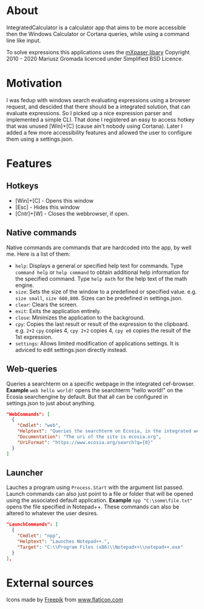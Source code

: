 # About
IntegratedCalculator is a calculator app that aims to be more accessible then the Windows Calculator or Cortana queries, while using a command line like input.

To solve expressions this applications uses the [mXpaser libary](https://github.com/mariuszgromada/MathParser.org-mXparser) Copyright 2010 - 2020 Mariusz Gromada licenced under Simplified BSD Licence.

# Motivation
I was fedup with windows search evaluating expressions using a browser request, and descided that there should be a integrated solution, that can evaluate expressions. 
So I picked up a nice expression parser and implemented a simple CLI.
That done I registered an easy to access hotkey that was unused [Win]+[C] (cause ain't nobody using Cortana). Later I added a few more accessibility features and allowed the user to configure them using a settings.json.

# Features

## Hotkeys
* [Win]+[C] - Opens this window
* [Esc] - Hides this window
* [Cntr]+[W] - Closes the webbrowser, if open.

## Native commands
Native commands are commands that are hardcoded into the app, by well me. Here is a list of them:
* `help`: Displays a general or specified help text for commands.
Type `command help` or `help command` to obtain additional help information for the specified command.
Type `help math` for the help text of the math engine.
* `size`: Sets the size of the window to a predefined or specified value.
e.g. `size small`, `size 600,800`. Sizes can be predefined in settings.json.
* `clear`: Clears the screen.
* `exit`: Exits the application entirely.
* `close`: Minimizes the application to the background.
* `cpy`: Copies the last result or result of the expression to the clipboard. e.g. `2+2` `cpy` copies 4, `cpy 2+2` copies 4, `cpy e0` copies the result of the 1st expression.
* `settings`: Allows limited modification of applications settings. It is adviced to edit settings.json directly instead.

## Web-queries
Queries a searchterm on a specific webpage in the integrated cef-browser.
**Example**
`web hello world!` opens the searchterm "hello world!" on the Ecosia searchengine by default. But that all can be configured in settings.json to just about anything.
```json
"WebCommands": [
  {
    "Cmdlet": "web",
    "Helptext": "Queries the searchterm on Ecosia, in the integrated webbrowser.",
    "Documentation": "The uri of the site is ecosia.org",
    "UriFormat": "https://www.ecosia.org/search?q={0}"
  }
]
```

## Launcher
Lauches a program using `Process.Start` with the argument list passed. Launch commands can also just point to a file or folder that will be opened using the associated default application.
**Example**
`npp "C:\some\file.txt"` opens the file specified in Notepad++.
These commands can also be altered to whatever the user desires.
```json
"LaunchCommands": [
  {
    "Cmdlet": "npp",
    "Helptext": "Launches Notepad++.",
    "Target": "C:\\Program Files (x86)\\Notepad++\\notepad++.exe"
  }
],
```
# External sources
Icons made by <a href="https://www.flaticon.com/authors/freepik" title="Freepik">Freepik</a> from <a href="https://www.flaticon.com/" title="Flaticon"> www.flaticon.com</a>